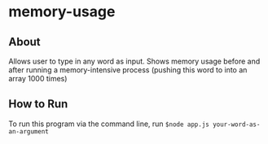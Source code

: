 # memory-usage

## About
Allows user to type in any word as input. Shows memory usage before and after running a memory-intensive process (pushing this word to into an array 1000 times)

## How to Run
To run this program via the command line, run `$node app.js your-word-as-an-argument`


